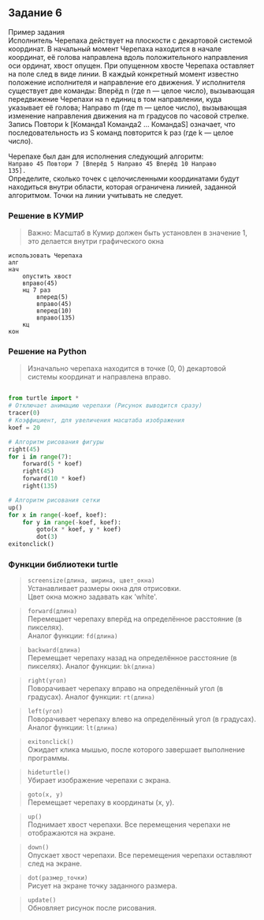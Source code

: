 ## Задание 6

Пример задания\
Исполнитель Черепаха действует на плоскости с декартовой системой координат. 
В начальный момент Черепаха находится в начале координат, её голова направлена вдоль положительного направления оси 
ординат, хвост опущен. При опущенном хвосте Черепаха оставляет на поле след в виде линии. 
В каждый конкретный момент известно положение исполнителя и направление его движения. 
У исполнителя существует две команды: Вперёд n (где n — целое число), вызывающая передвижение Черепахи на n единиц в 
том направлении, куда указывает её голова; Направо m (где m — целое число), вызывающая изменение направления 
движения на m градусов по часовой стрелке.\
Запись Повтори k [Команда1 Команда2 … КомандаS] означает, что последовательность из S команд повторится k раз (где k — целое число).

Черепахе был дан для исполнения следующий алгоритм:\
<code>Направо 45 Повтори 7 [Вперёд 5 Направо 45 Вперёд 10 Направо 135].</code>\
Определите, сколько точек с целочисленными координатами будут находиться внутри области, которая ограничена линией, заданной алгоритмом. Точки на линии учитывать не следует.


### Решение в КУМИР

> Важно: Масштаб в Кумир должен быть установлен в значение 1, это делается внутри графического окна
```
использовать Черепаха
алг
нач
    опустить хвост
    вправо(45)
    нц 7 раз
        вперед(5) 
        вправо(45)
        вперед(10)
        вправо(135)
    кц
кон
```

### Решение на Python

> Изначально черепаха находится в точке (0, 0) декартовой системы координат и направлена вправо.

```python

from turtle import *
# Отключает анимацию черепахи (Рисунок выводится сразу)
tracer(0)
# Коэффициент, для увеличения масштаба изображения
koef = 20

# Алгоритм рисования фигуры
right(45)
for i in range(7):
    forward(5 * koef)
    right(45)
    forward(10 * koef)
    right(135)

# Алгоритм рисования сетки
up()
for x in range(-koef, koef):
    for y in range(-koef, koef):
        goto(x * koef, y * koef)
        dot(3)
exitonclick()
```

### Функции библиотеки turtle

> <code>screensize(длина, ширина, цвет_окна)</code>\
> Устанавливает размеры окна для отрисовки.\
> Цвет окна можно задавать как 'white'.

> <code>forward(длина)</code>\
> Перемещает черепаху вперёд на определённое расстояние (в пикселях).\
> Аналог функции: <code>fd(длина)</code>

> <code>backward(длина)</code>\
> Перемещает черепаху назад на определённое расстояние (в пикселях).
> Аналог функции: <code>bk(длина)</code>

> <code>right(угол)</code>\
> Поворачивает черепаху вправо на определённый угол (в градусах).
> Аналог функции: <code>rt(длина)</code>

> <code>left(угол)</code>\
> Поворачивает черепаху влево на определённый угол (в градусах).
> Аналог функции: <code>lt(длина)</code>

> <code>exitonclick()</code>\
> Ожидает клика мышью, после которого завершает выполнение программы.

> <code>hideturtle()</code>\
> Убирает изображение черепахи с экрана.

> <code>goto(x, y)</code>\
> Перемещает черепаху в координаты (x, y).

> <code>up()</code>\
> Поднимает хвост черепахи. Все перемещения черепахи не отображаются на экране.

> <code>down()</code>\
> Опускает хвост черепахи. Все перемещения черепахи оставляют след на экране.

> <code>dot(размер_точки)</code>\
> Рисует на экране точку заданного размера.

> <code>update()</code>\
> Обновляет рисунок после рисования.